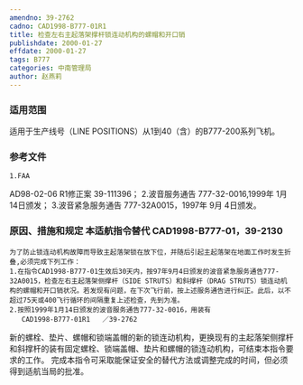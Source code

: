```yaml
---
amendno: 39-2762
cadno: CAD1998-B777-01R1
title: 检查左右主起落架撑杆锁连动机构的螺帽和开口销
publishdate: 2000-01-27
effdate: 2000-01-27
tags: B777
categories: 中南管理局
author: 赵燕莉
---
```


### 适用范围 
适用于生产线号（LINE POSITIONS）从1到40（含）的B777-200系列飞机。

### 参考文件
    1.FAA 
AD98-02-06 R1修正案 39-111396；
    2.波音服务通告 777-32-0016,1999年 1月 14日颁发；
    3.波音紧急服务通告 777-32A0015，1997年 9月 4日颁发。


### 原因、措施和规定 本适航指令替代 CAD1998-B777-01，39-2130 
    为了防止锁连动机构故障而导致主起落架锁在放下位，并随后引起主起落架在地面工作时发生折叠,必须完成下列工作： 
    1.在指令CAD1998-B777-01生效后30天内，按97年9月4日颁发的波音紧急服务通告777-32A0015，检查左右主起落架侧撑杆（SIDE STRUTS）和斜撑杆（DRAG STRUTS）锁连动机构的螺帽和开口销状况。若发现有问题，在下次飞行前，按上述服务通告进行纠正。此后，以不超过75天或400飞行循环的间隔重复上述检查，先到为准。 
    2.按照1999年1月14日颁发的波音服务通告777-32-0016，用装有
       CAD1998-B777-01R1   ／39-2762 
新的螺栓、垫片、螺帽和锁端盖帽的新的锁连动机构，更换现有的主起落架侧撑杆和斜撑杆的装有固定螺栓、锁端盖帽、垫片和螺帽的锁连动机构，可结束本指令要求的工作。 
    完成本指令可采取能保证安全的替代方法或调整完成的时间，但必须得到适航当局的批准。
